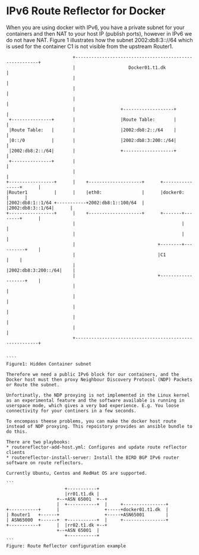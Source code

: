 
# IPv6 Route Reflector for Docker
When you are using docker with IPv6, you have a private subnet for your containers and then NAT to your host IP (publish ports), however in IPv6 we do not have NAT.
Figure 1 illustrates how the subnet 2002:db8:3:://64 which is used for the container C1 is not visible from the upstream Router1.

`````
                         +--------------------------------------------------------+
                         |                    Docker01.t1.dk                      |
                         |                                                        |
                         |                                                        |
                         |                                                        |
                         |                 +-------------------+                  |
 +---------------+       |                 |Route Table:       |                  |
 |Route Table:   |       |                 |2002:db8:2::/64    |                  |
 |0::/0          |       |                 |2002:db8:3:200::/64|                  |
 |2002:db8:2::/64|       |                 +-------------------+                  |
 +---------------+       |                                                        |
                         |                                                        |
+-----------------+      |    +--------------------+      +----------------+      |
|Router1          |      |    |eth0:               |      |docker0:        |      |
|2002:db8:1::1/64 +-----------+2002:db8:1::100/64  |      |2002:db8:3::1/64|      |
+-----------------+      |    +--------------------+      +-------+--------+      |
                         |                                        |               |
                         |                                        |               |
                         |                               +--------+----------+    |
                         |                               |C1                 |    |
                         |                               |2002:db8:3:200::/64|    |
                         |                               +-------------------+    |
                         |                                                        |
                         |                                                        |
                         |                                                        |
                         |                                                        |
                         |                                                        |
                         +--------------------------------------------------------+


````
Figure1: Hidden Container subnet

Therefore we need a public IPv6 block for our containers, and the Docker host must then proxy Neighbour Discovery Protocol (NDP) Packets or Route the subnet.

Unfortinatly, the NDP proxying is not implemented in the Linux kernel as an experimental feature and the software available is running in userspace mode, which gives a very bad experience. E.g. You loose connectivity for your continers in a few seconds.

To encompass theese problems, you can make the docker host route instead of NDP proxying. This repoistory provides an ansible bundle to do this.

There are two playbooks:
* routereflector-add-host.yml: Configures and update route reflector clients
* routereflector-install-server: Install the BIRD BGP IPv6 router software on route reflectors.

Currently Ubuntu, Centos and RedHat OS are supported.

```
                      +-----------+
                      |rr01.t1.dk |
                   +--+ASN 65001  +--+
                   |  +-----------+  |     +----------------+
+-----------+      |                 +-----+docker01.t1.dk  |
| Router1   +------+                 +-----+ASN65001        |
| ASN65000  +------+  +-----------+  |     +----------------+
+-----------+      |  |rr02.t1.dk +--+
                   +--+ASN 65001  |
                      +-----------+
```
Figure: Route Reflector configuration example
